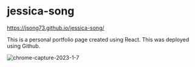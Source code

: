 # jessica-song

https://jsong73.github.io/jessica-song/

This is a personal portfolio page created using React. This was deployed using Github.  

  ![chrome-capture-2023-1-7](https://user-images.githubusercontent.com/111620893/217433711-d2522a22-4d42-4fa7-af68-cd8a8226c357.gif)

